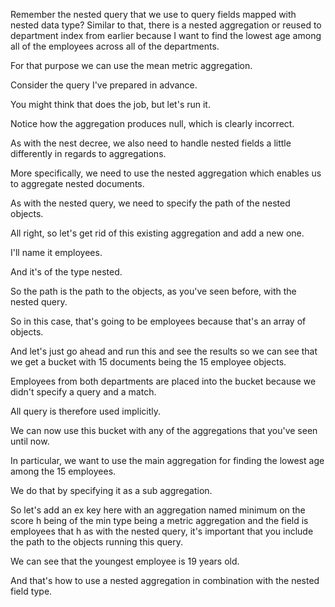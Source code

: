 Remember the nested query that we use to query fields mapped with nested data type? Similar to that, there is a nested aggregation or reused to department index from earlier because I want to find the lowest age among all of the employees across all of the departments.

For that purpose we can use the mean metric aggregation.

Consider the query I've prepared in advance.

You might think that does the job, but let's run it.

Notice how the aggregation produces null, which is clearly incorrect.

As with the nest decree, we also need to handle nested fields a little differently in regards to aggregations.

More specifically, we need to use the nested aggregation which enables us to aggregate nested documents.

As with the nested query, we need to specify the path of the nested objects.

All right, so let's get rid of this existing aggregation and add a new one.

I'll name it employees.

And it's of the type nested.

So the path is the path to the objects, as you've seen before, with the nested query.

So in this case, that's going to be employees because that's an array of objects.

And let's just go ahead and run this and see the results so we can see that we get a bucket with 15 documents being the 15 employee objects.

Employees from both departments are placed into the bucket because we didn't specify a query and a match.

All query is therefore used implicitly.

We can now use this bucket with any of the aggregations that you've seen until now.

In particular, we want to use the main aggregation for finding the lowest age among the 15 employees.

We do that by specifying it as a sub aggregation.

So let's add an ex key here with an aggregation named minimum on the score h being of the min type being a metric aggregation and the field is employees that h as with the nested query, it's important that you include the path to the objects running this query.

We can see that the youngest employee is 19 years old.

And that's how to use a nested aggregation in combination with the nested field type.

